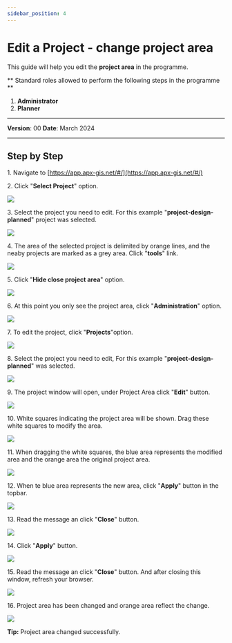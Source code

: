 ```yaml
---
sidebar_position: 4
---
```


# Edit a Project - change project area

This guide will help you edit the **project area** in the programme.

** Standard roles allowed to perform the following steps in the programme **

1.	**Administrator**
2.  **Planner**

------------

**Version**: 00
**Date**: March 2024

------------
## **Step by Step**

1\. Navigate to [https://app.apx-gis.net/#/](https://app.apx-gis.net/#/)


2\. Click "**Select Project**" option.

![](/img/downloads/04-edit-project-area_1.jpeg)


3\. Select the project you need to edit. For this example "**project-design-planned**" project was selected.

![](/img/downloads/04-edit-project-area_2.jpeg)


4\. The area of the selected project is delimited by orange lines, and the neaby projects are marked as a grey area. Click "**tools**" link.

![](/img/downloads/04-edit-project-area_3.jpeg)


5\. Click "**Hide close project area**" option.

![](/img/downloads/04-edit-project-area_4.jpeg)


6\. At this point you only see the project area, click "**Administration**" option.

![](/img/downloads/04-edit-project-area_5.jpeg)


7\. To edit the project, click "**Projects**"option.

![](/img/downloads/04-edit-project-area_6.jpeg)


8\. Select the project you need to edit, For this example "**project-design-planned**" was selected.

![](/img/downloads/04-edit-project-area_7.jpeg)


9\. The project window will open, under Project Area click "**Edit**" button.

![](/img/downloads/04-edit-project-area_8.jpeg)


10\. White squares indicating the project area will be shown. Drag these white squares to modify the area.

![](/img/downloads/04-edit-project-area_9.jpeg)


11\. When dragging the white squares, the blue area represents the modified area and the orange area the original project area.

![](/img/downloads/04-edit-project-area_10.jpeg)


12\. When te blue area represents the new area, click "**Apply**" button in the topbar.

![](/img/downloads/04-edit-project-area_11.jpeg)


13\. Read the message an click "**Close**" button.

![](/img/downloads/04-edit-project-area_12.jpeg)


14\. Click "**Apply**" button.

![](/img/downloads/04-edit-project-area_13.jpeg)


15\. Read the message an click "**Close**" button. And after closing this window, refresh your browser.

![](/img/downloads/04-edit-project-area_14.jpeg)


16\. Project area has been changed and orange area reflect the change.

![](/img/downloads/04-edit-project-area_15.jpeg)


**Tip:** Project area changed successfully.
